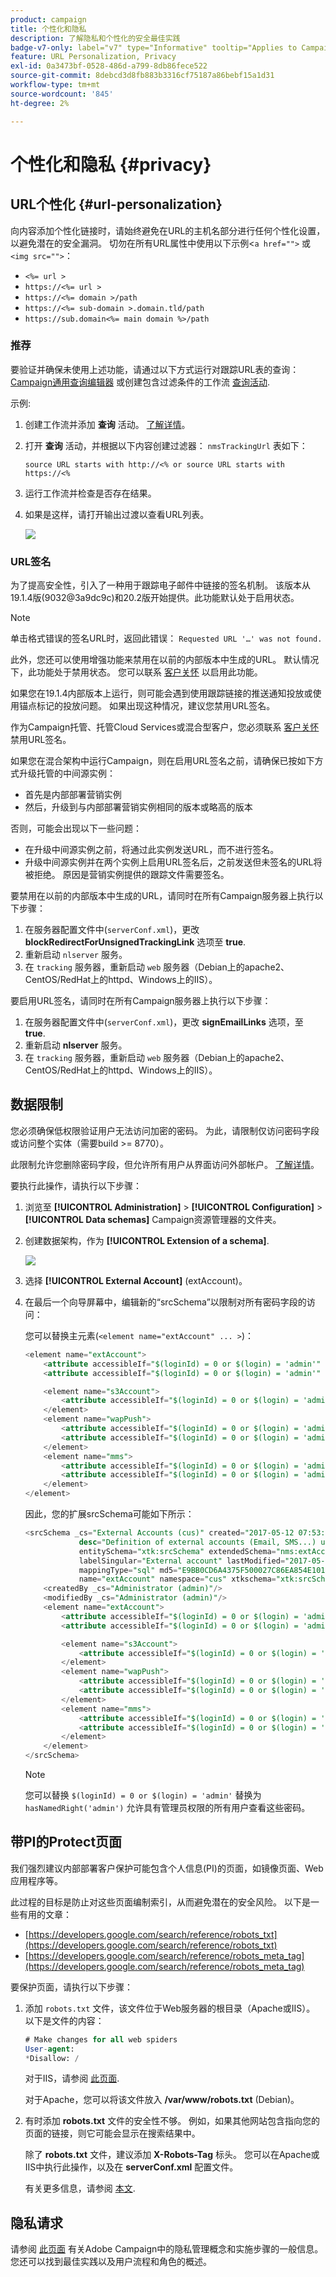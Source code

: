 ```yaml
---
product: campaign
title: 个性化和隐私
description: 了解隐私和个性化的安全最佳实践
badge-v7-only: label="v7" type="Informative" tooltip="Applies to Campaign Classic v7 only"
feature: URL Personalization, Privacy
exl-id: 0a3473bf-0528-486d-a799-8db86fece522
source-git-commit: 8debcd3d8fb883b3316cf75187a86bebf15a1d31
workflow-type: tm+mt
source-wordcount: '845'
ht-degree: 2%

---
```


# 个性化和隐私 {#privacy}




## URL个性化 {#url-personalization}

向内容添加个性化链接时，请始终避免在URL的主机名部分进行任何个性化设置，以避免潜在的安全漏洞。 切勿在所有URL属性中使用以下示例&lt;`a href="">` 或 `<img src="">`：

* `<%= url >`
* `https://<%= url >`
* `https://<%= domain >/path`
* `https://<%= sub-domain >.domain.tld/path`
* `https://sub.domain<%= main domain %>/path`

### 推荐

要验证并确保未使用上述功能，请通过以下方式运行对跟踪URL表的查询： [Campaign通用查询编辑器](../../platform/using/steps-to-create-a-query.md) 或创建包含过滤条件的工作流 [查询活动](../../workflow/using/query.md).

示例:

1. 创建工作流并添加 **查询** 活动。 [了解详情](../../workflow/using/query.md)。

1. 打开 **查询** 活动，并根据以下内容创建过滤器： `nmsTrackingUrl` 表如下：

   `source URL starts with http://<% or source URL starts with https://<%`

1. 运行工作流并检查是否存在结果。

1. 如果是这样，请打开输出过渡以查看URL列表。

   ![](assets/privacy-query-dynamic-url.png)


### URL签名

为了提高安全性，引入了一种用于跟踪电子邮件中链接的签名机制。 该版本从19.1.4版(9032@3a9dc9c)和20.2版开始提供。此功能默认处于启用状态。

>[!NOTE]
>
>单击格式错误的签名URL时，返回此错误： `Requested URL '…' was not found.`

此外，您还可以使用增强功能来禁用在以前的内部版本中生成的URL。 默认情况下，此功能处于禁用状态。 您可以联系 [客户关怀](https://helpx.adobe.com/cn/enterprise/admin-guide.html/enterprise/using/support-for-experience-cloud.ug.html) 以启用此功能。

如果您在19.1.4内部版本上运行，则可能会遇到使用跟踪链接的推送通知投放或使用锚点标记的投放问题。 如果出现这种情况，建议您禁用URL签名。

作为Campaign托管、托管Cloud Services或混合型客户，您必须联系 [客户关怀](https://helpx.adobe.com/cn/enterprise/using/support-for-experience-cloud.html) 禁用URL签名。

如果您在混合架构中运行Campaign，则在启用URL签名之前，请确保已按如下方式升级托管的中间源实例：

* 首先是内部部署营销实例
* 然后，升级到与内部部署营销实例相同的版本或略高的版本

否则，可能会出现以下一些问题：

* 在升级中间源实例之前，将通过此实例发送URL，而不进行签名。
* 升级中间源实例并在两个实例上启用URL签名后，之前发送但未签名的URL将被拒绝。 原因是营销实例提供的跟踪文件需要签名。

要禁用在以前的内部版本中生成的URL，请同时在所有Campaign服务器上执行以下步骤：

1. 在服务器配置文件中(`serverConf.xml`)，更改 **blockRedirectForUnsignedTrackingLink** 选项至 **true**.
1. 重新启动 `nlserver` 服务。
1. 在 `tracking` 服务器，重新启动 `web` 服务器（Debian上的apache2、CentOS/RedHat上的httpd、Windows上的IIS）。

要启用URL签名，请同时在所有Campaign服务器上执行以下步骤：

1. 在服务器配置文件中(`serverConf.xml`)，更改 **signEmailLinks** 选项，至 **true**.
1. 重新启动 **nlserver** 服务。
1. 在 `tracking` 服务器，重新启动 `web` 服务器（Debian上的apache2、CentOS/RedHat上的httpd、Windows上的IIS）。

## 数据限制

您必须确保低权限验证用户无法访问加密的密码。 为此，请限制仅访问密码字段或访问整个实体（需要build >= 8770）。

此限制允许您删除密码字段，但允许所有用户从界面访问外部帐户。 [了解详情](../../configuration/using/restricting-pii-view.md)。

要执行此操作，请执行以下步骤：

1. 浏览至 **[!UICONTROL Administration]** > **[!UICONTROL Configuration]** > **[!UICONTROL Data schemas]** Campaign资源管理器的文件夹。

1. 创建数据架构，作为 **[!UICONTROL Extension of a schema]**.

   ![](assets/privacy-data-restriction.png)

1. 选择 **[!UICONTROL External Account]** (extAccount)。

1. 在最后一个向导屏幕中，编辑新的“srcSchema”以限制对所有密码字段的访问：

   您可以替换主元素(`<element name="extAccount" ... >`)：

   ```sql
   <element name="extAccount">
       <attribute accessibleIf="$(loginId) = 0 or $(login) = 'admin'" name="password"/>
       <attribute accessibleIf="$(loginId) = 0 or $(login) = 'admin'" name="clientSecret"/>
   
       <element name="s3Account">
           <attribute accessibleIf="$(loginId) = 0 or $(login) = 'admin'" name="awsSecret"/>
       </element>
       <element name="wapPush">
           <attribute accessibleIf="$(loginId) = 0 or $(login) = 'admin'" name="password"/>
           <attribute accessibleIf="$(loginId) = 0 or $(login) = 'admin'" name="clientSecret"/>
       </element>
       <element name="mms">
           <attribute accessibleIf="$(loginId) = 0 or $(login) = 'admin'" name="password"/>
           <attribute accessibleIf="$(loginId) = 0 or $(login) = 'admin'" name="clientSecret"/>
       </element>
   </element>
   ```

   因此，您的扩展srcSchema可能如下所示：

   ```sql
   <srcSchema _cs="External Accounts (cus)" created="2017-05-12 07:53:49.691Z" createdBy-id="0"
               desc="Definition of external accounts (Email, SMS...) used by the modules"
               entitySchema="xtk:srcSchema" extendedSchema="nms:extAccount" img="" label="External Accounts"
               labelSingular="External account" lastModified="2017-05-12 08:33:49.365Z"
               mappingType="sql" md5="E9BB0CD6A4375F500027C86EA854E101" modifiedBy-id="0"
               name="extAccount" namespace="cus" xtkschema="xtk:srcSchema">
       <createdBy _cs="Administrator (admin)"/>
       <modifiedBy _cs="Administrator (admin)"/>
       <element name="extAccount">
           <attribute accessibleIf="$(loginId) = 0 or $(login) = 'admin'" name="password"/>
           <attribute accessibleIf="$(loginId) = 0 or $(login) = 'admin'" name="clientSecret"/>
   
           <element name="s3Account">
               <attribute accessibleIf="$(loginId) = 0 or $(login) = 'admin'" name="awsSecret"/>
           </element>
           <element name="wapPush">
               <attribute accessibleIf="$(loginId) = 0 or $(login) = 'admin'" name="password"/>
               <attribute accessibleIf="$(loginId) = 0 or $(login) = 'admin'" name="clientSecret"/>
           </element>
           <element name="mms">
               <attribute accessibleIf="$(loginId) = 0 or $(login) = 'admin'" name="password"/>
               <attribute accessibleIf="$(loginId) = 0 or $(login) = 'admin'" name="clientSecret"/>
           </element>
       </element>
   </srcSchema>    
   ```

   >[!NOTE]
   >
   >您可以替换 `$(loginId) = 0 or $(login) = 'admin'` 替换为 `hasNamedRight('admin')` 允许具有管理员权限的所有用户查看这些密码。

## 带PI的Protect页面

我们强烈建议内部部署客户保护可能包含个人信息(PI)的页面，如镜像页面、Web应用程序等。

此过程的目标是防止对这些页面编制索引，从而避免潜在的安全风险。 以下是一些有用的文章：

* [https://developers.google.com/search/reference/robots_txt](https://developers.google.com/search/reference/robots_txt)
* [https://developers.google.com/search/reference/robots_meta_tag](https://developers.google.com/search/reference/robots_meta_tag)

要保护页面，请执行以下步骤：

1. 添加 `robots.txt` 文件，该文件位于Web服务器的根目录（Apache或IIS）。 以下是文件的内容：

   ```sql
   # Make changes for all web spiders
   User-agent:
   *Disallow: /
   ```

   对于IIS，请参阅 [此页面](https://docs.microsoft.com/en-us/iis/extensions/iis-search-engine-optimization-toolkit/managing-robotstxt-and-sitemap-files).

   对于Apache，您可以将该文件放入 **/var/www/robots.txt** (Debian)。

1. 有时添加 **robots.txt** 文件的安全性不够。 例如，如果其他网站包含指向您的页面的链接，则它可能会显示在搜索结果中。

   除了 **robots.txt** 文件，建议添加 **X-Robots-Tag** 标头。 您可以在Apache或IIS中执行此操作，以及在 **serverConf.xml** 配置文件。

   有关更多信息，请参阅 [本文](https://developers.google.com/search/reference/robots_meta_tag).


## 隐私请求

请参阅 [此页面](../../platform/using/privacy-management.md) 有关Adobe Campaign中的隐私管理概念和实施步骤的一般信息。 您还可以找到最佳实践以及用户流程和角色的概述。
